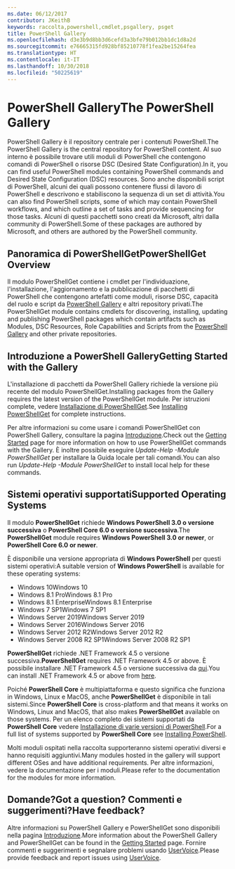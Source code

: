 ```yaml
---
ms.date: 06/12/2017
contributor: JKeithB
keywords: raccolta,powershell,cmdlet,psgallery, psget
title: PowerShell Gallery
ms.openlocfilehash: d3e3b9d8bb3d6cefd3a3bfe79b012bb1dc1d8a2d
ms.sourcegitcommit: e76665315fd928bf85210778f1fea2be15264fea
ms.translationtype: HT
ms.contentlocale: it-IT
ms.lasthandoff: 10/30/2018
ms.locfileid: "50225619"
---
```

# <a name="the-powershell-gallery"></a><span data-ttu-id="c31ee-103">PowerShell Gallery</span><span class="sxs-lookup"><span data-stu-id="c31ee-103">The PowerShell Gallery</span></span>

<span data-ttu-id="c31ee-104">PowerShell Gallery è il repository centrale per i contenuti PowerShell.</span><span class="sxs-lookup"><span data-stu-id="c31ee-104">The PowerShell Gallery is the central repository for PowerShell content.</span></span> <span data-ttu-id="c31ee-105">Al suo interno è possibile trovare utili moduli di PowerShell che contengono comandi di PowerShell o risorse DSC (Desired State Configuration).</span><span class="sxs-lookup"><span data-stu-id="c31ee-105">In it, you can find useful PowerShell modules containing PowerShell commands and Desired State Configuration (DSC) resources.</span></span>
<span data-ttu-id="c31ee-106">Sono anche disponibili script di PowerShell, alcuni dei quali possono contenere flussi di lavoro di PowerShell e descrivono e stabiliscono la sequenza di un set di attività.</span><span class="sxs-lookup"><span data-stu-id="c31ee-106">You can also find PowerShell scripts, some of which may contain PowerShell workflows, and which outline a set of tasks and provide sequencing for those tasks.</span></span> <span data-ttu-id="c31ee-107">Alcuni di questi pacchetti sono creati da Microsoft, altri dalla community di PowerShell.</span><span class="sxs-lookup"><span data-stu-id="c31ee-107">Some of these packages are authored by Microsoft, and others are authored by the PowerShell community.</span></span>

## <a name="powershellget-overview"></a><span data-ttu-id="c31ee-108">Panoramica di PowerShellGet</span><span class="sxs-lookup"><span data-stu-id="c31ee-108">PowerShellGet Overview</span></span>

<span data-ttu-id="c31ee-109">Il modulo PowerShellGet contiene i cmdlet per l'individuazione, l'installazione, l'aggiornamento e la pubblicazione di pacchetti di PowerShell che contengono artefatti come moduli, risorse DSC, capacità del ruolo e script da [PowerShell Gallery](https://www.PowerShellGallery.com) e altri repository privati.</span><span class="sxs-lookup"><span data-stu-id="c31ee-109">The PowerShellGet module contains cmdlets for discovering, installing, updating and publishing PowerShell packages which contain artifacts such as Modules, DSC Resources, Role Capabilities and Scripts from the [PowerShell Gallery](https://www.PowerShellGallery.com) and other private repositories.</span></span>

## <a name="getting-started-with-the-gallery"></a><span data-ttu-id="c31ee-110">Introduzione a PowerShell Gallery</span><span class="sxs-lookup"><span data-stu-id="c31ee-110">Getting Started with the Gallery</span></span>

<span data-ttu-id="c31ee-111">L'installazione di pacchetti da PowerShell Gallery richiede la versione più recente del modulo PowerShellGet.</span><span class="sxs-lookup"><span data-stu-id="c31ee-111">Installing packages from the Gallery requires the latest version of the PowerShellGet module.</span></span>
<span data-ttu-id="c31ee-112">Per istruzioni complete, vedere [Installazione di PowerShellGet](installing-psget.md).</span><span class="sxs-lookup"><span data-stu-id="c31ee-112">See [Installing PowerShellGet](installing-psget.md) for complete instructions.</span></span>

<span data-ttu-id="c31ee-113">Per altre informazioni su come usare i comandi PowerShellGet con PowerShell Gallery, consultare la pagina [Introduzione](getting-started.md).</span><span class="sxs-lookup"><span data-stu-id="c31ee-113">Check out the [Getting Started](getting-started.md) page for more information on how to use PowerShellGet commands with the Gallery.</span></span> <span data-ttu-id="c31ee-114">È inoltre possibile eseguire *Update-Help -Module PowerShellGet* per installare la Guida locale per tali comandi.</span><span class="sxs-lookup"><span data-stu-id="c31ee-114">You can also run *Update-Help -Module PowerShellGet* to install local help for these commands.</span></span>

## <a name="supported-operating-systems"></a><span data-ttu-id="c31ee-115">Sistemi operativi supportati</span><span class="sxs-lookup"><span data-stu-id="c31ee-115">Supported Operating Systems</span></span>

<span data-ttu-id="c31ee-116">Il modulo **PowerShellGet** richiede **Windows PowerShell 3.0 o versione successiva** o **PowerShell Core 6.0 o versione successiva**.</span><span class="sxs-lookup"><span data-stu-id="c31ee-116">The **PowerShellGet** module requires **Windows PowerShell 3.0 or newer**, or **PowerShell Core 6.0 or newer**.</span></span>

<span data-ttu-id="c31ee-117">È disponibile una versione appropriata di **Windows PowerShell** per questi sistemi operativi:</span><span class="sxs-lookup"><span data-stu-id="c31ee-117">A suitable version of **Windows PowerShell** is available for these operating systems:</span></span>

- <span data-ttu-id="c31ee-118">Windows 10</span><span class="sxs-lookup"><span data-stu-id="c31ee-118">Windows 10</span></span>
- <span data-ttu-id="c31ee-119">Windows 8.1 Pro</span><span class="sxs-lookup"><span data-stu-id="c31ee-119">Windows 8.1 Pro</span></span>
- <span data-ttu-id="c31ee-120">Windows 8.1 Enterprise</span><span class="sxs-lookup"><span data-stu-id="c31ee-120">Windows 8.1 Enterprise</span></span>
- <span data-ttu-id="c31ee-121">Windows 7 SP1</span><span class="sxs-lookup"><span data-stu-id="c31ee-121">Windows 7 SP1</span></span>
- <span data-ttu-id="c31ee-122">Windows Server 2019</span><span class="sxs-lookup"><span data-stu-id="c31ee-122">Windows Server 2019</span></span>
- <span data-ttu-id="c31ee-123">Windows Server 2016</span><span class="sxs-lookup"><span data-stu-id="c31ee-123">Windows Server 2016</span></span>
- <span data-ttu-id="c31ee-124">Windows Server 2012 R2</span><span class="sxs-lookup"><span data-stu-id="c31ee-124">Windows Server 2012 R2</span></span>
- <span data-ttu-id="c31ee-125">Windows Server 2008 R2 SP1</span><span class="sxs-lookup"><span data-stu-id="c31ee-125">Windows Server 2008 R2 SP1</span></span>

<span data-ttu-id="c31ee-126">**PowerShellGet** richiede .NET Framework 4.5 o versione successiva.</span><span class="sxs-lookup"><span data-stu-id="c31ee-126">**PowerShellGet** requires .NET Framework 4.5 or above.</span></span> <span data-ttu-id="c31ee-127">È possibile installare .NET Framework 4.5 o versione successiva da [qui](https://msdn.microsoft.com/library/5a4x27ek.aspx).</span><span class="sxs-lookup"><span data-stu-id="c31ee-127">You can install .NET Framework 4.5 or above from [here](https://msdn.microsoft.com/library/5a4x27ek.aspx).</span></span>

<span data-ttu-id="c31ee-128">Poiché **PowerShell Core** è multipiattaforma e questo significa che funziona in Windows, Linux e MacOS, anche **PowerShellGet** è disponibile in tali sistemi.</span><span class="sxs-lookup"><span data-stu-id="c31ee-128">Since **PowerShell Core** is cross-platform and that means it works on Windows, Linux and MacOS, that also makes **PowerShellGet** available on those systems.</span></span> <span data-ttu-id="c31ee-129">Per un elenco completo dei sistemi supportati da **PowerShell Core** vedere [Installazione di varie versioni di PowerShell](/powershell/scripting/setup/installing-powershell).</span><span class="sxs-lookup"><span data-stu-id="c31ee-129">For a full list of systems supported by **PowerShell Core** see [Installing PowerShell](/powershell/scripting/setup/installing-powershell).</span></span>

<span data-ttu-id="c31ee-130">Molti moduli ospitati nella raccolta supporteranno sistemi operativi diversi e hanno requisiti aggiuntivi.</span><span class="sxs-lookup"><span data-stu-id="c31ee-130">Many modules hosted in the gallery will support different OSes and have additional requirements.</span></span> <span data-ttu-id="c31ee-131">Per altre informazioni, vedere la documentazione per i moduli.</span><span class="sxs-lookup"><span data-stu-id="c31ee-131">Please refer to the documentation for the modules for more information.</span></span>

## <a name="got-a-question-have-feedback"></a><span data-ttu-id="c31ee-132">Domande?</span><span class="sxs-lookup"><span data-stu-id="c31ee-132">Got a question?</span></span> <span data-ttu-id="c31ee-133">Commenti e suggerimenti?</span><span class="sxs-lookup"><span data-stu-id="c31ee-133">Have feedback?</span></span>

<span data-ttu-id="c31ee-134">Altre informazioni su PowerShell Gallery e PowerShellGet sono disponibili nella pagina [Introduzione](getting-started.md).</span><span class="sxs-lookup"><span data-stu-id="c31ee-134">More information about the PowerShell Gallery and PowerShellGet can be found in the [Getting Started](getting-started.md) page.</span></span> <span data-ttu-id="c31ee-135">Fornire commenti e suggerimenti e segnalare problemi usando [UserVoice](http://windowsserver.uservoice.com/forums/301869-powershell).</span><span class="sxs-lookup"><span data-stu-id="c31ee-135">Please provide feedback and report issues using [UserVoice](http://windowsserver.uservoice.com/forums/301869-powershell).</span></span>
